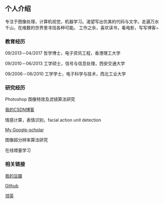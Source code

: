 ## 个人介绍

专注于图像处理，计算机视觉，机器学习。渴望写出优美的代码与文字。走遍万水千山，在维数的世界里寻找各种可能。
工作之余，喜欢读书，看电影，写写博客~

### 教育经历

09/2013－04/2017 哲学博士，电子资讯工程，香港理工大学

09/2010－06/2013 工学硕士，信号与信息处理，西安交通大学

09/2006－06/2010 工学学士，电子科学与技术，西北工业大学

### 研究经历

Photoshop 图像特效及滤镜算法研究

[我的CSDN博客](http://blog.csdn.net/matrix_space)

情感计算，表情识别，facial action unit detection 

[My Google-scholar](https://scholar.google.com.hk/citations?user=rxgVQYkAAAAJ&hl=en)

图像超分辨率算法研究

在线增量学习

### 相关链接

[我的豆瓣](https://www.douban.com/people/shiyi_forever/)

[Github](https://github.com/chenjunkai2018)

[领英](https://www.linkedin.com/feed/)


